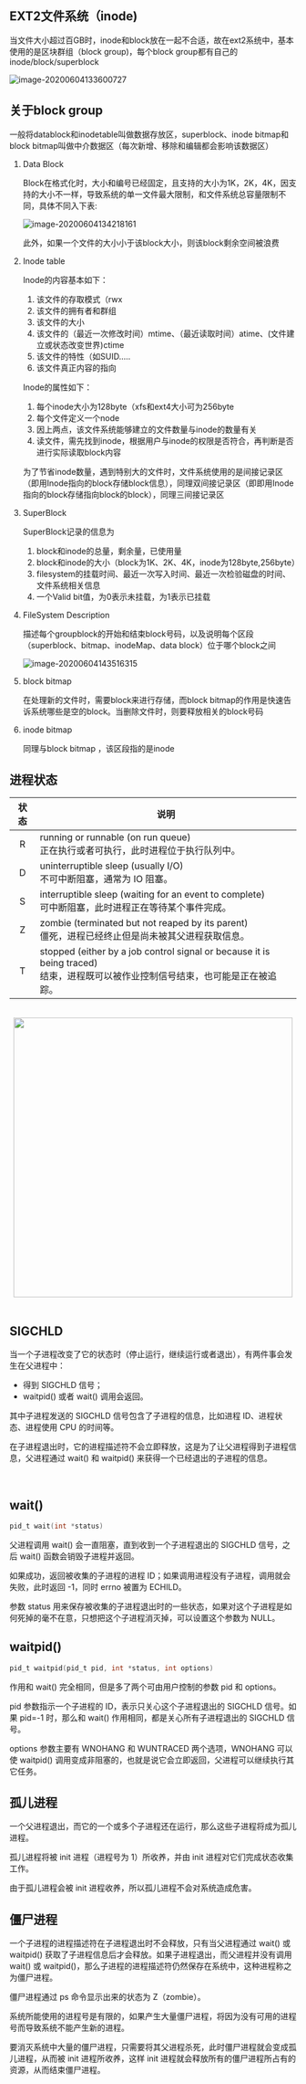 ## EXT2文件系统（inode)

当文件大小超过百GB时，inode和block放在一起不合适，故在ext2系统中，基本使用的是区块群组（block group)，每个block group都有自己的 inode/block/superblock

![image-20200604133600727](E:\homework\Markdown\myNote\Linux\Linux.assets\image-20200604133600727.png)

## 关于block group

一般将datablock和inodetable叫做数据存放区，superblock、inode bitmap和block bitmap叫做中介数据区（每次新增、移除和编辑都会影响该数据区）

1. Data Block

   Block在格式化时，大小和编号已经固定，且支持的大小为1K，2K，4K，因支持的大小不一样，导致系统的单一文件最大限制，和文件系统总容量限制不同，具体不同入下表:

   ![image-20200604134218161](E:\homework\Markdown\myNote\Linux\Linux.assets\image-20200604134218161.png)

   此外，如果一个文件的大小小于该block大小，则该block剩余空间被浪费

2. Inode table

   Inode的内容基本如下：

   1. 该文件的存取模式（rwx
   2. 该文件的拥有者和群组
   3. 该文件的大小
   4. 该文件的（最近一次修改时间）mtime、（最近读取时间）atime、(文件建立或状态改变世界)ctime
   5. 该文件的特性（如SUID.....
   6. 该文件真正内容的指向

   Inode的属性如下：

   1. 每个inode大小为128byte（xfs和ext4大小可为256byte
   2. 每个文件定义一个node
   3. 因上两点，该文件系统能够建立的文件数量与inode的数量有关
   4. 读文件，需先找到inode，根据用户与inode的权限是否符合，再判断是否进行实际读取block内容

   为了节省inode数量，遇到特别大的文件时，文件系统使用的是间接记录区（即用Inode指向的block存储block信息），同理双间接记录区（即即用Inode指向的block存储指向block的block），同理三间接记录区

3. SuperBlock

   SuperBlock记录的信息为

   1. block和inode的总量，剩余量，已使用量
   2. block和inode的大小（block为1K、2K、4K，inode为128byte,256byte）
   3. filesystem的挂载时间、最近一次写入时间、最近一次检验磁盘的时间、文件系统相关信息
   4. 一个Valid bit值，为0表示未挂载，为1表示已挂载

4. FileSystem Description

   描述每个groupblock的开始和结束block号码，以及说明每个区段（superblock、bitmap、inodeMap、data block）位于哪个block之间

   ![image-20200604143516315](E:\homework\Markdown\myNote\Linux\Linux.assets\image-20200604143516315.png)

5. block bitmap

   在处理新的文件时，需要block来进行存储，而block bitmap的作用是快速告诉系统哪些是空的block。当删除文件时，则要释放相关的block号码

6. inode bitmap

   同理与block bitmap ，该区段指的是inode

## 进程状态

| 状态 | 说明                                                         |
| :--: | ------------------------------------------------------------ |
|  R   | running or runnable (on run queue)<br>正在执行或者可执行，此时进程位于执行队列中。 |
|  D   | uninterruptible sleep (usually I/O)<br>不可中断阻塞，通常为 IO 阻塞。 |
|  S   | interruptible sleep (waiting for an event to complete) <br> 可中断阻塞，此时进程正在等待某个事件完成。 |
|  Z   | zombie (terminated but not reaped by its parent)<br>僵死，进程已经终止但是尚未被其父进程获取信息。 |
|  T   | stopped (either by a job control signal or because it is being traced) <br> 结束，进程既可以被作业控制信号结束，也可能是正在被追踪。 |

<br>

<div align="center"> <img src="https://cs-notes-1256109796.cos.ap-guangzhou.myqcloud.com/2bab4127-3e7d-48cc-914e-436be859fb05.png" width="490px"/> </div><br>

## SIGCHLD

当一个子进程改变了它的状态时（停止运行，继续运行或者退出），有两件事会发生在父进程中：

- 得到 SIGCHLD 信号；
- waitpid() 或者 wait() 调用会返回。

其中子进程发送的 SIGCHLD 信号包含了子进程的信息，比如进程 ID、进程状态、进程使用 CPU 的时间等。

在子进程退出时，它的进程描述符不会立即释放，这是为了让父进程得到子进程信息，父进程通过 wait() 和 waitpid() 来获得一个已经退出的子进程的信息。

<div align="center"> <!-- <img src="https://cs-notes-1256109796.cos.ap-guangzhou.myqcloud.com/flow.png" width=""/> --> </div><br>

## wait()

```c
pid_t wait(int *status)
```

父进程调用 wait() 会一直阻塞，直到收到一个子进程退出的 SIGCHLD 信号，之后 wait() 函数会销毁子进程并返回。

如果成功，返回被收集的子进程的进程 ID；如果调用进程没有子进程，调用就会失败，此时返回 -1，同时 errno 被置为 ECHILD。

参数 status 用来保存被收集的子进程退出时的一些状态，如果对这个子进程是如何死掉的毫不在意，只想把这个子进程消灭掉，可以设置这个参数为 NULL。

## waitpid()

```c
pid_t waitpid(pid_t pid, int *status, int options)
```

作用和 wait() 完全相同，但是多了两个可由用户控制的参数 pid 和 options。

pid 参数指示一个子进程的 ID，表示只关心这个子进程退出的 SIGCHLD 信号。如果 pid=-1 时，那么和 wait() 作用相同，都是关心所有子进程退出的 SIGCHLD 信号。

options 参数主要有 WNOHANG 和 WUNTRACED 两个选项，WNOHANG 可以使 waitpid() 调用变成非阻塞的，也就是说它会立即返回，父进程可以继续执行其它任务。

## 孤儿进程

一个父进程退出，而它的一个或多个子进程还在运行，那么这些子进程将成为孤儿进程。

孤儿进程将被 init 进程（进程号为 1）所收养，并由 init 进程对它们完成状态收集工作。

由于孤儿进程会被 init 进程收养，所以孤儿进程不会对系统造成危害。

## 僵尸进程

一个子进程的进程描述符在子进程退出时不会释放，只有当父进程通过 wait() 或 waitpid() 获取了子进程信息后才会释放。如果子进程退出，而父进程并没有调用 wait() 或 waitpid()，那么子进程的进程描述符仍然保存在系统中，这种进程称之为僵尸进程。

僵尸进程通过 ps 命令显示出来的状态为 Z（zombie）。

系统所能使用的进程号是有限的，如果产生大量僵尸进程，将因为没有可用的进程号而导致系统不能产生新的进程。

要消灭系统中大量的僵尸进程，只需要将其父进程杀死，此时僵尸进程就会变成孤儿进程，从而被 init 进程所收养，这样 init 进程就会释放所有的僵尸进程所占有的资源，从而结束僵尸进程。